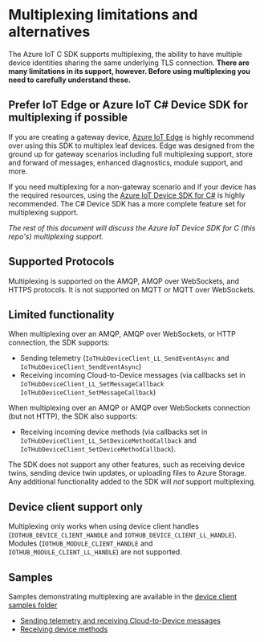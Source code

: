 # Multiplexing limitations and alternatives

The Azure IoT C SDK supports multiplexing, the ability to have multiple device identities sharing the same underlying TLS connection.  **There are many limitations in its support, however.  Before using multiplexing you need to carefully understand these.**

## Prefer IoT Edge or Azure IoT C# Device SDK for multiplexing if possible
If you are creating a gateway device, [Azure IoT Edge](http://aka.ms/iotedge) is highly recommend over using this SDK to multiplex leaf devices.  Edge was designed from the ground up for gateway scenarios including full multiplexing support, store and forward of messages, enhanced diagnostics, module support, and more.

If you need multiplexing for a non-gateway scenario and if your device has the required resources, using the [Azure IoT Device SDK for C#](https://github.com/Azure/azure-iot-sdk-csharp) is highly recommended.  The C# Device SDK has a more complete feature set for multiplexing support.

*The rest of this document will discuss the Azure IoT Device SDK for C (this repo's) multiplexing support.*

## Supported Protocols
Multiplexing is supported on the AMQP, AMQP over WebSockets, and HTTPS protocols.  It is not supported on MQTT or MQTT over WebSockets.

## Limited functionality
When multiplexing over an AMQP, AMQP over WebSockets, or HTTP connection, the SDK supports:
* Sending telemetry (`IoTHubDeviceClient_LL_SendEventAsync` and `IoTHubDeviceClient_SendEventAsync`)
* Receiving incoming Cloud-to-Device messages (via callbacks set in `IoTHubDeviceClient_LL_SetMessageCallback` `IoTHubDeviceClient_SetMessageCallback`)

When multiplexing over an AMQP or AMQP over WebSockets connection (but not HTTP), the SDK also supports:
* Receiving incoming device methods (via callbacks set in `IoTHubDeviceClient_LL_SetDeviceMethodCallback` and `IoTHubDeviceClient_SetDeviceMethodCallback`).

The SDK does not support any other features, such as receiving device twins, sending device twin updates, or uploading files to Azure Storage.  Any additional functionality added to the SDK will *not* support multiplexing.

## Device client support only
Multiplexing only works when using device client handles (`IOTHUB_DEVICE_CLIENT_HANDLE` and `IOTHUB_DEVICE_CLIENT_LL_HANDLE`).  Modules (`IOTHUB_MODULE_CLIENT_HANDLE` and `IOTHUB_MODULE_CLIENT_LL_HANDLE`) are not supported.

## Samples
Samples demonstrating multiplexing are available in the [device client samples folder](../iothub_client/samples/)
* [Sending telemetry and receiving Cloud-to-Device messages](../iothub_client/samples/iothub_ll_client_shared_sample)
* [Receiving device methods](../iothub_client/samples/iothub_client_sample_amqp_shared_methods)